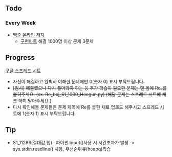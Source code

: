 
## Todo
### Every Week

- [백준 온라인 저지](https://www.acmicpc.net)
	- [구현파트](https://solved.ac/problems/tags/implementation?sort=level&direction=asc&page=1) 해결 1000명 이상 문제 3문제


## Progress
[구글 스프레드 시트](https://docs.google.com/spreadsheets/d/1npCWYRjBLHIW-9Cd-zttJxZ99d8HBnggwV5pgCVOB0E/edit#gid=0)
- 자신이 해결하고 완벽히 이해한 문제에만 0(숫자 0) 표시 부탁드립니다.
- ~~[임시] 해결했으나 다시 풀어봐야 하는 등 추가 학습이 필요한 문제는 맨 앞에 Re_를 붙혀주세요. (ex. Re_boj_S1_1000_Heegun.py) (해당 문제는 스프레드 시트에 체크 하지 말아주세요.)~~
- 다시 확인해볼 문제들은 문제 제목에 Re를 붙힌 채로 업로드 해주시고 스프레드 시트에 1(숫자 1) 표시 부탁드립니다.

## Tip

- S1_11286(절대값 힙) : 파이썬 input()사용 시 시간초과가 발생 -> sys.stdin.readline() 사용, 우선순위큐(heapq)학습






